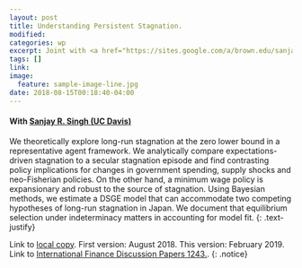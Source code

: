 ```yaml
---
layout: post
title: Understanding Persistent Stagnation.
modified:
categories: wp
excerpt: Joint with <a href="https://sites.google.com/a/brown.edu/sanjaysingh/"> Sanjay R. Singh (UC Davis)</a>. <i>This version&#58 February 2019</i>
tags: []
link:
image:
  feature: sample-image-line.jpg
date: 2018-08-15T00:18:40-04:00
---
```

#### With [Sanjay R. Singh (UC Davis)](https://sites.google.com/a/brown.edu/sanjaysingh/)

We theoretically explore long-run stagnation at the zero lower bound in a representative agent framework. We analytically compare expectations-driven stagnation to a secular stagnation episode and find contrasting policy implications for changes in government spending, supply shocks and neo-Fisherian policies. On the other hand, a minimum wage policy is expansionary and robust to the source of stagnation. Using Bayesian methods, we estimate a DSGE model that can accommodate two competing hypotheses of long-run stagnation in Japan. We document that equilibrium selection under indeterminacy matters in accounting for model fit.
{: .text-justify}

Link to [local copy](/documents/Draft_EFStag_CS.pdf). First version: August 2018. This version: February 2019.
Link to [International Finance Discussion Papers 1243.](https://doi.org/10.17016/IFDP.2019.1243).
{: .notice}
